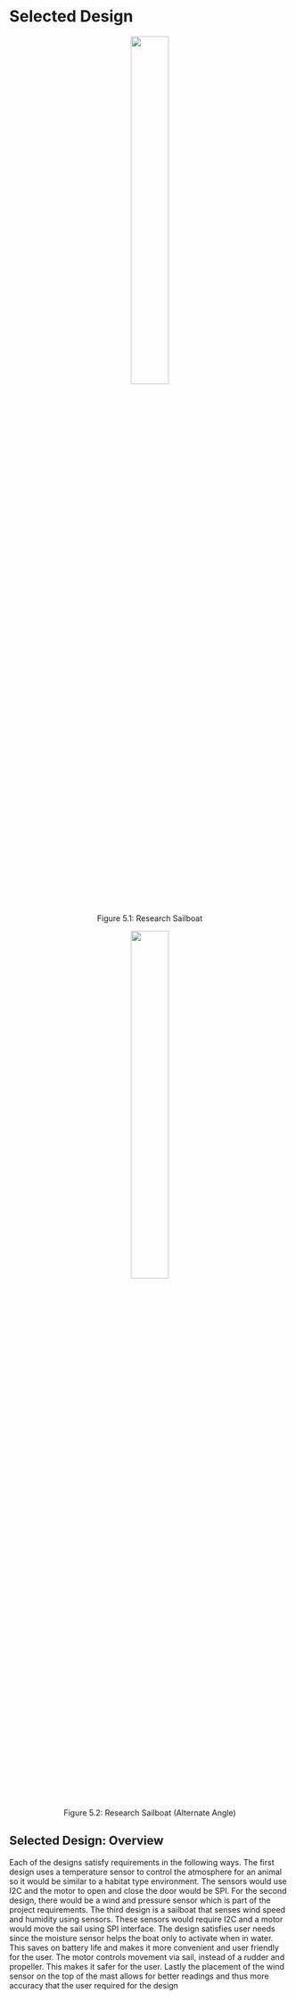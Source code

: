# Selected Design

<figure class="image">  
<p align="center">  
<img src="https://user-images.githubusercontent.com/122958638/235578119-fcc1b9ef-3280-44ae-b0a3-1481294f4f0e.jpg" width="40%"><br>
</p>
</figure>


<p align="center">
Figure 5.1: Research Sailboat
</p>

<figure class="image">  
<p align="center">  
<img src="https://user-images.githubusercontent.com/122958638/235578215-7b696929-c1c8-49f4-8b04-e78a708d0f1d.jpg" width="40%"><br>
</p>
</figure>

<p align="center">
Figure 5.2: Research Sailboat (Alternate Angle)
</p>

## Selected Design: Overview
Each of the designs satisfy requirements in the following ways. The first design uses a temperature sensor to control the atmosphere for an animal so it would be similar to a habitat type environment. The sensors would use I2C and the motor to open and close the door would be SPI. For the second design, there would be a wind and pressure sensor which is part of the project requirements. The third design is a sailboat that senses wind speed and humidity using sensors. These sensors would require I2C and a motor would move the sail using SPI interface. The design satisfies user needs since the moisture sensor helps the boat only to activate when in water. This saves on battery life and makes it more convenient and user friendly for the user. The motor controls movement via sail, instead of a rudder and propeller. This makes it safer for the user. Lastly the placement of the wind sensor on the top of the mast allows for better readings and thus more accuracy that the user required for the design

